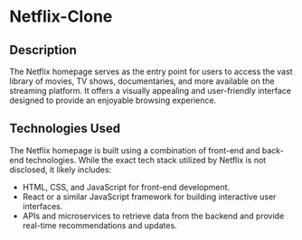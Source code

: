 # Netflix-Clone

## Description

The Netflix homepage serves as the entry point for users to access the vast library of movies, TV shows, documentaries, and more available on the streaming platform. It offers a visually appealing and user-friendly interface designed to provide an enjoyable browsing experience.

## Technologies Used

The Netflix homepage is built using a combination of front-end and back-end technologies. While the exact tech stack utilized by Netflix is not disclosed, it likely includes:

- HTML, CSS, and JavaScript for front-end development.
- React or a similar JavaScript framework for building interactive user interfaces.
- APIs and microservices to retrieve data from the backend and provide real-time recommendations and updates.

